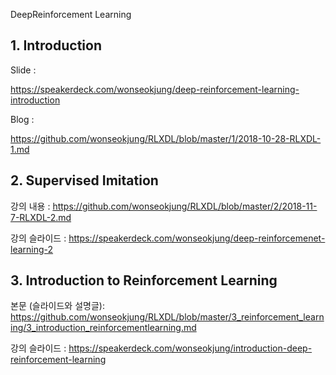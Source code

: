 DeepReinforcement Learning



## 1. Introduction 



Slide :  

https://speakerdeck.com/wonseokjung/deep-reinforcement-learning-introduction

Blog : 


https://github.com/wonseokjung/RLXDL/blob/master/1/2018-10-28-RLXDL-1.md


## 2. Supervised Imitation


강의 내용 : 
https://github.com/wonseokjung/RLXDL/blob/master/2/2018-11-7-RLXDL-2.md

강의 슬라이드 : 
https://speakerdeck.com/wonseokjung/deep-reinforcemenet-learning-2



## 3. Introduction to Reinforcement Learning 

본문 (슬라이드와 설명글): 
https://github.com/wonseokjung/RLXDL/blob/master/3_reinforcement_learning/3_introduction_reinforcementlearning.md

강의 슬라이드 : 
https://speakerdeck.com/wonseokjung/introduction-deep-reinforcement-learning
